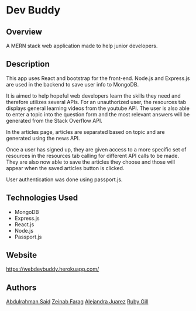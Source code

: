 # Dev Buddy

## Overview

A MERN stack web application made to help junior developers.

## Description

This app uses React and bootstrap for the front-end. Node.js and Express.js are used in the backend to save user info to MongoDB. 

It is aimed to help hopeful web developers learn the skills they need and therefore utilizes several APIs. For an unauthorized user, the resources tab displays general learning videos from the youtube API. The user is also able to enter a topic into the question form and the most relevant answers will be generated from the Stack Overflow API. 

In the articles page, articles are separated based on topic and are generated using the news API. 

Once a user has signed up, they are given access to a more specific set of resources in the resources tab calling for different API calls to be made. They are also now able to save the articles they choose and those will appear when the saved articles button is clicked.

User authentication was done using passport.js.


## Technologies Used

- MongoDB
- Express.js
- React.js
- Node.js
- Passport.js 


## Website

https://webdevbuddy.herokuapp.com/

## Authors

[Abdulrahman Said](https://github.com/AbdulSaid)
[Zeinab Farag](https://github.com/zeinabfarag)
[Alejandra Juarez](https://github.com/alejuarez)
[Ruby Gill](https://github.com/Rubyrgill)


